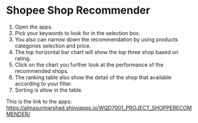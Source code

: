 # Shopee Shop Recommender

1. Open the apps.
2. Pick your keywords to look for in the selection box. 
3. You also can narrow down the recommendation by using products categories selection and price.
4. The top horizontal bar chart will show the top three shop based on rating.
5. Click on the chart you further look at the performance of the recommended shops.
6. The ranking table also show the detail of the shop that available according to your filter.
7. Sorting is allow in the table.

This is the link to the apps: https://almasurinarshad.shinyapps.io/WQD7001_PROJECT_SHOPPERECOMMENDER/
